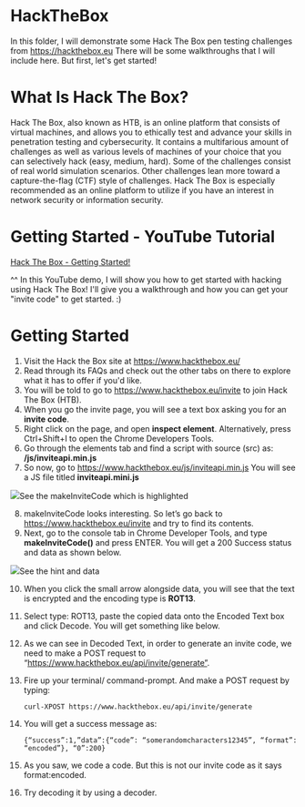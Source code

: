 # HackTheBox
In this folder, I will demonstrate some Hack The Box pen testing challenges from https://hackthebox.eu
There will be some walkthroughs that I will include here. But first, let's get started!

# What Is Hack The Box?
Hack The Box, also known as HTB, is an online platform that consists of virtual machines, and allows you to ethically test and advance your skills in penetration testing and cybersecurity. It contains a multifarious amount of challenges as well as various levels of machines of your choice that you can selectively hack (easy, medium, hard). Some of the challenges consist of real world simulation scenarios. Other challenges lean more toward a capture-the-flag (CTF) style of challenges. Hack The Box is especially recommended as an online platform to utilize if you have an interest in network security or information security.

# Getting Started - YouTube Tutorial 
<a href="https://www.youtube.com/watch?v=1t8Mt8wVgiY&t=152s">Hack The Box - Getting Started!</a>

^^ In this YouTube demo, I will show you how to get started with hacking using Hack The Box! 
I'll give you a walkthrough and how you can get your "invite code" to get started. :)

# Getting Started
1. Visit the Hack the Box site at https://www.hackthebox.eu/
2. Read through its FAQs and check out the other tabs on there to explore what it has to offer if you'd like.
3. You will be told to go to https://www.hackthebox.eu/invite to join Hack The Box (HTB).
4. When you go the invite page, you will see a text box asking you for an <b>invite code</b>.
5. Right click on the page, and open <b>inspect element</b>. Alternatively, press Ctrl+Shift+I to open the Chrome Developers Tools.
6. Go through the elements tab and find a script with source (src) as: <b>/js/inviteapi.min.js</b>
7. So now, go to https://www.hackthebox.eu/js/inviteapi.min.js You will see a JS file titled <b>inviteapi.mini.js</b>

<img src="https://miro.medium.com/max/1864/1*pmXbnn4EjGZRKtJTKyYGEA.png">See the makeInviteCode which is highlighted
</a>

8. makeInviteCode looks interesting. So let’s go back to https://www.hackthebox.eu/invite and try to find its contents.
9. Next, go to the console tab in Chrome Developer Tools, and type <b>makeInviteCode()</b> and press ENTER. You will get a 200 Success status and data as shown below.

<img src="https://miro.medium.com/max/700/1*aMf_Gn0CLJNpRHVMz5zW5A.jpeg">See the hint and data</a>

10. When you click the small arrow alongside data, you will see that the text is encrypted and the encoding type is <b>ROT13</b>.

11. Select type: ROT13, paste the copied data onto the Encoded Text box and click Decode. You will get something like below.

12. As we can see in Decoded Text, in order to generate an invite code, we need to make a POST request to “https://www.hackthebox.eu/api/invite/generate”.

13. Fire up your terminal/ command-prompt. And make a POST request by typing:

    ```curl-XPOST https://www.hackthebox.eu/api/invite/generate```

14. You will get a success message as:

    ```{“success”:1,”data”:{“code”: “somerandomcharacters12345”, “format”: “encoded”}, “0”:200}```

15. As you saw, we code a code. But this is not our invite code as it says format:encoded.

16. Try decoding it by using a decoder. 